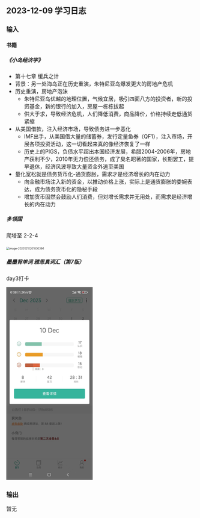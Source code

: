 ## 2023-12-09 学习日志

### 输入

#### 书籍

##### 《小岛经济学》

-  第十七章  缓兵之计
  - 背景：另一处海岛正在历史重演，朱特尼亚岛爆发更大的房地产危机
  - 历史重演，房地产泡沫
    - 朱特尼亚岛优越的地理位置，气候宜居，吸引四面八方的投资者，新的投资基金，新的银行的加入，房屋一栋栋拔起
    - 供大于求，导致经济危机，人们降低消费，商品降价，价格持续走低通货紧缩
  - 从美国借款，注入经济市场，导致债务进一步恶化
    - IMF出手，从美国借大量的储蓄券，发行定量鱼券（QF1），注入市场，开展各项投资活动，这一切看起来真的像经济恢复了一样
    - 历史上的PIGS，负债水平超出本国经济发展，希腊2004-2006年，房地产获利不少，2010年无力偿还债务，成了臭名昭著的国家，长期罢工，提早退休，经济风波导致大量资金外逃至美国
  - 量化宽松就是债务货币化-通货膨胀，需求才是经济增长的内在动力
    - 向金融市场注入新的资金，以推动价格上涨，实际上是通货膨胀的委婉表达，成为债务货币化的隐秘手段
    - 增加货币固然会鼓励人们消费，但对增长需求并无用处，而需求是经济增长的内在动力

##### *多领国*

爬塔至 2-2-4

<img src="C:\Users\81479\AppData\Roaming\Typora\typora-user-images\image-20231210201830394.png" alt="image-20231210201830394" style="zoom:50%;" />

##### 墨墨背单词 雅思真词汇（第7版）

day3打卡

<img src="..\..\2023\img\image-20231211003852749.png" alt="image-20231211003852749" style="zoom:50%;" />

### 输出

暂无

